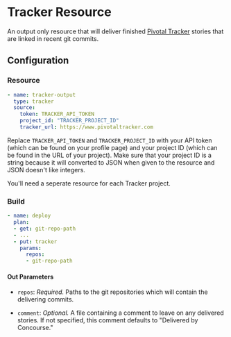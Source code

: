 # Tracker Resource

An output only resource that will deliver finished [Pivotal Tracker][tracker] stories that are linked in recent git commits.

[tracker]: https://www.pivotaltracker.com

## Configuration

### Resource

``` yaml
- name: tracker-output
  type: tracker
  source:
    token: TRACKER_API_TOKEN
    project_id: "TRACKER_PROJECT_ID"
    tracker_url: https://www.pivotaltracker.com
```

Replace `TRACKER_API_TOKEN` and `TRACKER_PROJECT_ID` with your API token (which can be found on your profile page) and your project ID (which can be found in the URL of your project). Make sure that your project ID is a string because it will converted to JSON when given to the resource and JSON doesn't like integers.

You'll need a seperate resource for each Tracker project.

### Build

``` yaml
- name: deploy
  plan:
  - get: git-repo-path
  - ...
  - put: tracker
    params:
      repos:
      - git-repo-path
```

#### Out Parameters

* `repos`: *Required.* Paths to the git repositories which will contain the delivering commits.

* `comment`: *Optional.* A file containing a comment to leave on any delivered stories. If not specified, this comment defaults to "Delivered by Concourse."
